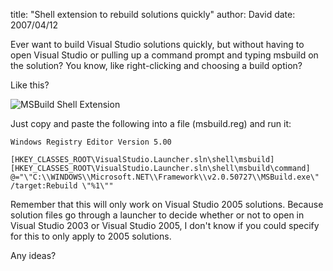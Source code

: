 
title: "Shell extension to rebuild solutions quickly"
author: David
date: 2007/04/12

Ever want to build Visual Studio solutions quickly, but without having to open Visual Studio or pulling up a command prompt and typing msbuild on the solution? You know, like right-clicking and choosing a build option? 

Like this? 

![MSBuild Shell Extension](http://www.mohundro.com/blog/content/binary/WindowsLiveWriter/Shellextensiontorebuildsolutionsquickly_C534/msbuildshellext4.png)

Just copy and paste the following into a file (msbuild.reg) and run it: 

    Windows Registry Editor Version 5.00

    [HKEY_CLASSES_ROOT\VisualStudio.Launcher.sln\shell\msbuild]
    [HKEY_CLASSES_ROOT\VisualStudio.Launcher.sln\shell\msbuild\command]
    @="\"C:\\WINDOWS\\Microsoft.NET\\Framework\\v2.0.50727\\MSBuild.exe\" /target:Rebuild \"%1\"" 

Remember that this will only work on Visual Studio 2005 solutions. Because solution files go through a launcher to decide whether or not to open in Visual Studio 2003 or Visual Studio 2005, I don't know if you could specify for this to only apply to 2005 solutions. 

Any ideas?
